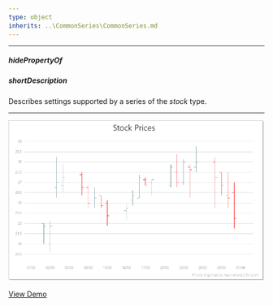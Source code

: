 ```yaml
---
type: object
inherits: ..\CommonSeries\CommonSeries.md
---
```

---
##### hidePropertyOf

##### shortDescription
Describes settings supported by a series of the *stock* type.

---
![DevExtreme HTML5 Charts StockSeriesType](/images/ChartJS/Stock.png)

<a href="http://js.devexpress.com/Demos/WidgetsGallery/#demo/chartschartsfinancialseriesstock/" class="button orange small fix-width-155" style="margin-right: 20px;" target="_blank">View Demo</a>
